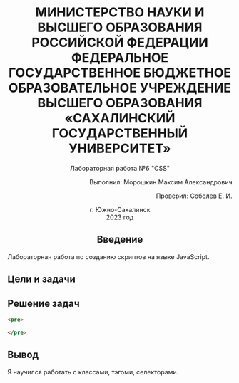 <h1 align="center"> МИНИСТЕРСТВО НАУКИ И ВЫСШЕГО ОБРАЗОВАНИЯ РОССИЙСКОЙ ФЕДЕРАЦИИ ФЕДЕРАЛЬНОЕ ГОСУДАРСТВЕННОЕ БЮДЖЕТНОЕ ОБРАЗОВАТЕЛЬНОЕ УЧРЕЖДЕНИЕ ВЫСШЕГО ОБРАЗОВАНИЯ «САХАЛИНСКИЙ ГОСУДАРСТВЕННЫЙ УНИВЕРСИТЕТ»</h1>

<p align="center">Лабораторная работа №6 "CSS" </p>

<p align="right">Выполнил: Морошкин Максим Александрович</p>
<p align="right">Проверил: Соболев Е. И.</p>

<p align="center">г. Южно-Сахалинск <br> 2023 год</p>

<h2 align="center">Введение</h2>
<p align="justify">Лабораторная работа по созданию скриптов на языке JavaScript.</p>

<h2>Цели и задачи</h2>



<h2>Решение задач</h2>


```html
<pre>

</pre>
```

<h2>Вывод</h2>
Я научился работать с классами, тэгоми, селекторами.
